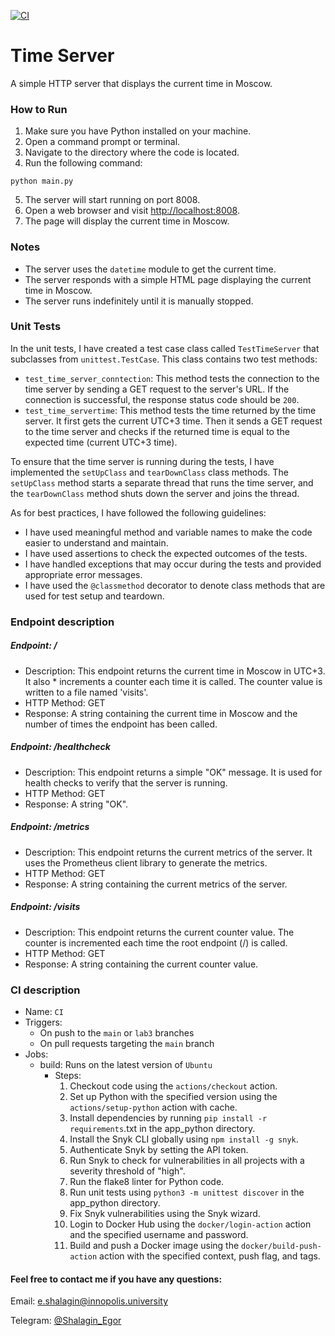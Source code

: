 [![CI](https://github.com/Wild-Queue/devops-core-course-labs/actions/workflows/tests.yml/badge.svg?event=push)](https://github.com/Wild-Queue/devops-core-course-labs/actions/workflows/tests.yml)
# Time Server

A simple HTTP server that displays the current time in Moscow.

### How to Run

1. Make sure you have Python installed on your machine.
2. Open a command prompt or terminal.
3. Navigate to the directory where the code is located.
4. Run the following command:

```
python main.py
```

5. The server will start running on port 8008.
6. Open a web browser and visit [http://localhost:8008](http://localhost:8008).
7. The page will display the current time in Moscow.

### Notes

- The server uses the `datetime` module to get the current time.
- The server responds with a simple HTML page displaying the current time in Moscow.
- The server runs indefinitely until it is manually stopped.

### Unit Tests

In the unit tests, I have created a test case class called ```TestTimeServer``` that subclasses from ```unittest.TestCase```. This class contains two test methods:
- ```test_time_server_conntection```: This method tests the connection to the time server by sending a GET request to the server's URL. If the connection is successful, the response status code should be ```200```.
- ```test_time_servertime```: This method tests the time returned by the time server. It first gets the current UTC+3 time. Then it sends a GET request to the time server and checks if the returned time is equal to the expected time (current UTC+3 time).

To ensure that the time server is running during the tests, I have implemented the ```setUpClass``` and ```tearDownClass``` class methods. The ```setUpClass``` method starts a separate thread that runs the time server, and the ```tearDownClass``` method shuts down the server and joins the thread.

As for best practices, I have followed the following guidelines:
- I have used meaningful method and variable names to make the code easier to understand and maintain.
- I have used assertions to check the expected outcomes of the tests.
- I have handled exceptions that may occur during the tests and provided appropriate error messages.
- I have used the ```@classmethod``` decorator to denote class methods that are used for test setup and teardown.


### Endpoint description

##### Endpoint: /
* Description: This endpoint returns the current time in Moscow in UTC+3. It also * increments a counter each time it is called. The counter value is written to a file named 'visits'.
* HTTP Method: GET
* Response: A string containing the current time in Moscow and the number of times the endpoint has been called.


#####  Endpoint: /healthcheck
* Description: This endpoint returns a simple "OK" message. It is used for health checks to verify that the server is running.
* HTTP Method: GET
* Response: A string "OK".


#####  Endpoint: /metrics
* Description: This endpoint returns the current metrics of the server. It uses the Prometheus client library to generate the metrics.
* HTTP Method: GET
* Response: A string containing the current metrics of the server.


#####  Endpoint: /visits
* Description: This endpoint returns the current counter value. The counter is incremented each time the root endpoint (/) is called.
* HTTP Method: GET
* Response: A string containing the current counter value.

### CI description

- Name: ```CI```
- Triggers: 
  - On push to the ```main``` or ```lab3``` branches
  - On pull requests targeting the ```main``` branch
- Jobs:
  - build: Runs on the latest version of ```Ubuntu```
    - Steps:
      1. Checkout code using the ```actions/checkout``` action.
      2. Set up Python with the specified version using the ```actions/setup-python``` action with cache.
      3. Install dependencies by running ```pip install -r requirements```.txt in the app_python directory.
      4. Install the Snyk CLI globally using ```npm install -g snyk```.
      5. Authenticate Snyk by setting the API token.
      6. Run Snyk to check for vulnerabilities in all projects with a severity threshold of "high".
      7. Run the flake8 linter for Python code.
      8. Run unit tests using ```python3 -m unittest discover``` in the app_python directory.
      9. Fix Snyk vulnerabilities using the Snyk wizard.
      10. Login to Docker Hub using the ```docker/login-action``` action and the specified username and password.
      11. Build and push a Docker image using the ```docker/build-push-action``` action with the specified context, push flag, and tags.


#### Feel free to contact me if you have any questions:

Email: [e.shalagin@innopolis.university](mailto:e.shalagin@innopolis.university)

Telegram: [@Shalagin_Egor](https://t.me/Shalagin_Egor)